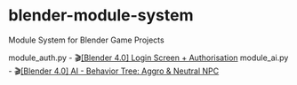 # blender-module-system
Module System for Blender Game Projects

module_auth.py - :clapper:[[Blender 4.0] Login Screen + Authorisation](https://www.youtube.com/watch?v=lT3lVh1dh2s)
module_ai.py - :clapper:[[Blender 4.0] AI - Behavior Tree: Aggro & Neutral NPC](https://youtu.be/FMTahyABg14)
